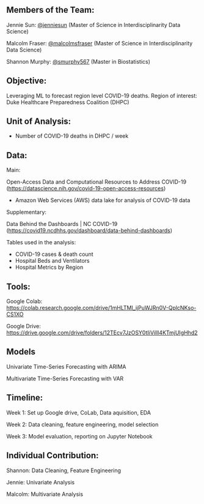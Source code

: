 ## Members of the Team:

Jennie Sun: [@jenniesun](https://github.com/jenniesun) (Master of Science in Interdisciplinarity Data Science) 

Malcolm Fraser: [@malcolmsfraser](https://github.com/malcolmsfraser) (Master of Science in Interdisciplinarity Data Science) 

Shannon Murphy: [@smurphy567](https://github.com/smurphy567) (Master in Biostatistics) 


## Objective:
Leveraging ML to forecast region level COVID-19 deaths. 
Region of interest: Duke Healthcare Preparedness Coalition (DHPC)

## Unit of Analysis: 
- Number of COVID-19 deaths in DHPC / week

## Data:
Main: 

Open-Access Data and Computational Resources to Address COVID-19 (https://datascience.nih.gov/covid-19-open-access-resources)
* Amazon Web Services (AWS) data lake for analysis of COVID-19 data

Supplementary: 

Data Behind the Dashboards | NC COVID-19 (https://covid19.ncdhhs.gov/dashboard/data-behind-dashboards)

Tables used in the analysis:
- COVID-19 cases & death count
- Hospital Beds and Ventilators
- Hospital Metrics by Region 

## Tools:

Google Colab: https://colab.research.google.com/drive/1mHLTMl_ijPuWJRn0V-QplcNKso-CS1XO

Google Drive: https://drive.google.com/drive/folders/12TEcv7JzOSY0tIiVilll4KTmjUIgHhd2

## Models

Univariate Time-Series Forecasting with ARIMA

Multivariate Time-Series Forecasting with VAR


## Timeline: 

Week 1: Set up Google drive, CoLab, Data aquisition, EDA

Week 2: Data cleaning, feature engineering, model selection

Week 3: Model evaluation, reporting on Jupyter Notebook

## Individual Contribution:

Shannon: Data Cleaning, Feature Engineering

Jennie: Univariate Analysis

Malcolm: Multivariate Analysis


